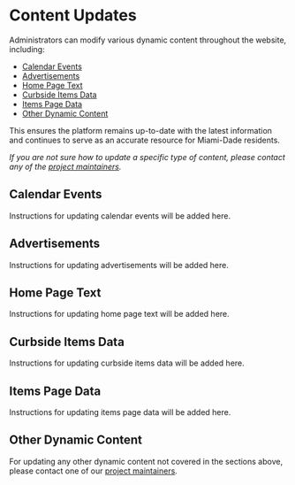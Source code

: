 # Content Updates

Administrators can modify various dynamic content throughout the website, including:

- [Calendar Events](#calendar-events)
- [Advertisements](#advertisements)
- [Home Page Text](#home-page-text)
- [Curbside Items Data](#curbside-items-data)
- [Items Page Data](#items-page-data)
- [Other Dynamic Content](#other-dynamic-content)

This ensures the platform remains up-to-date with the latest information and continues to serve as an accurate resource for Miami-Dade residents.

_If you are not sure how to update a specific type of content, please contact any of the [project maintainers](maintainers.md#primary-contacts)._

## Calendar Events

Instructions for updating calendar events will be added here.

## Advertisements

Instructions for updating advertisements will be added here.

## Home Page Text

Instructions for updating home page text will be added here.

## Curbside Items Data

Instructions for updating curbside items data will be added here.

## Items Page Data

Instructions for updating items page data will be added here.

## Other Dynamic Content

For updating any other dynamic content not covered in the sections above, please contact one of our [project maintainers](maintainers.md#primary-contacts).

